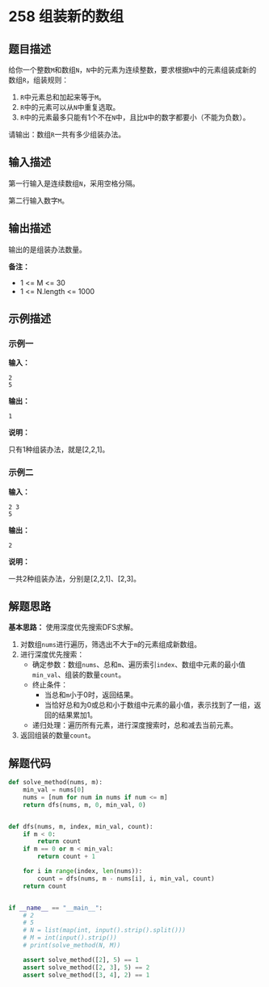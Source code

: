 # 258 组装新的数组

## 题目描述

给你一个整数`M`和数组`N`，`N`中的元素为连续整数，要求根据`N`中的元素组装成新的数组`R`，组装规则：

1. `R`中元素总和加起来等于`M`。
2. `R`中的元素可以从`N`中重复选取。
3. `R`中的元素最多只能有1个不在`N`中，且比`N`中的数字都要小（不能为负数）。

请输出：数组`R`一共有多少组装办法。

## 输入描述

第一行输入是连续数组`N`，采用空格分隔。

第二行输入数字`M`。

## 输出描述

输出的是组装办法数量。

**备注：**

- 1 <= M <= 30
- 1 <= N.length <= 1000

## 示例描述

### 示例一

**输入：**
```text
2
5
```

**输出：**
```text
1
```

**说明：**  

只有1种组装办法，就是[2,2,1]。

### 示例二

**输入：**
```text
2 3
5
```

**输出：**
```text
2
```

**说明：**

一共2种组装办法，分别是[2,2,1]、[2,3]。
   
## 解题思路

**基本思路：** 使用深度优先搜索DFS求解。

1. 对数组`nums`进行遍历，筛选出不大于`m`的元素组成新数组。
2. 进行深度优先搜索：
   - 确定参数：数组`nums`、总和`m`、遍历索引`index`、数组中元素的最小值`min_val`、组装的数量`count`。
   - 终止条件：
       - 当总和`m`小于0时，返回结果。
       - 当恰好总和为0或总和小于数组中元素的最小值，表示找到了一组，返回的结果累加1。
   - 递归处理：遍历所有元素，进行深度搜索时，总和减去当前元素。
3. 返回组装的数量`count`。

## 解题代码
```python
def solve_method(nums, m):
    min_val = nums[0]
    nums = [num for num in nums if num <= m]
    return dfs(nums, m, 0, min_val, 0)


def dfs(nums, m, index, min_val, count):
    if m < 0:
        return count
    if m == 0 or m < min_val:
        return count + 1

    for i in range(index, len(nums)):
        count = dfs(nums, m - nums[i], i, min_val, count)
    return count


if __name__ == "__main__":
    # 2
    # 5
    # N = list(map(int, input().strip().split()))
    # M = int(input().strip())
    # print(solve_method(N, M))

    assert solve_method([2], 5) == 1
    assert solve_method([2, 3], 5) == 2
    assert solve_method([3, 4], 2) == 1
```